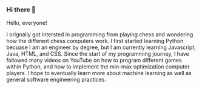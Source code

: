 ### Hi there 👋

<!--
**ChessGuy/ChessGuy** is a ✨ _special_ ✨ repository because its `README.md` (this file) appears on your GitHub profile.

Here are some ideas to get you started:

- 🔭 I’m currently working on ...
- 🌱 I’m currently learning ...
- 👯 I’m looking to collaborate on ...
- 🤔 I’m looking for help with ...
- 💬 Ask me about ...
- 📫 How to reach me: ...
- 😄 Pronouns: ...
- ⚡ Fun fact: ...
-->
Hello, everyone!

I orignally got intersted in programming from playing chess and wondering how the different chess computers work.  I first started learning Python becuase I am an engineer by degree, but I am currently learning Javascript, Java, HTML, and CSS.  Since the start of my programming journey, I have followed many videos on YouTube on how to program different games within Python, and how to implement the min-max optimization computer players.  I hope to eventually learn more about machine learning as well as general software engineering practices.  
